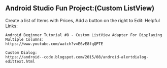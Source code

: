 ## Android Studio Fun Project:(Custom ListView)
Create a list of Items with Prices, Add a button on the right to Edit:
Helpful Links:
```
Android Beginner Tutorial #8 - Custom ListView Adapter For Displaying Multiple Columns:
https://www.youtube.com/watch?v=E6vE8fqQPTE

Custom Dialog:
https://android--code.blogspot.com/2015/08/android-alertdialog-edittext.html

```